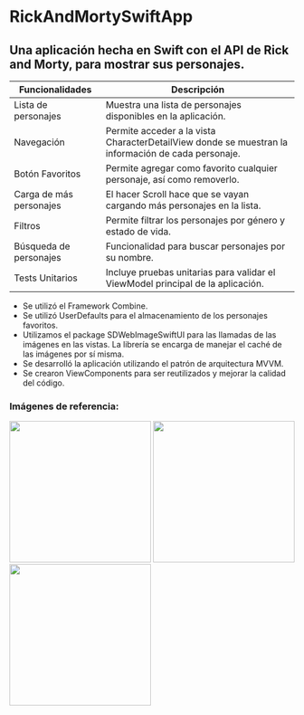 # RickAndMortySwiftApp

## Una aplicación hecha en Swift con el API de Rick and Morty, para mostrar sus personajes.

| Funcionalidades          | Descripción                                                            |
|------------------------|------------------------------------------------------------------------|
| Lista de personajes     | Muestra una lista de personajes disponibles en la aplicación.           |
| Navegación             | Permite acceder a la vista CharacterDetailView donde se muestran la información de cada personaje. |
| Botón Favoritos            | Permite agregar como favorito cualquier personaje, así como removerlo. |
| Carga de más personajes | El hacer Scroll hace que se vayan cargando más personajes en la lista.   |
| Filtros                | Permite filtrar los personajes por género y estado de vida.             |
| Búsqueda de personajes | Funcionalidad para buscar personajes por su nombre.                     |
| Tests Unitarios        | Incluye pruebas unitarias para validar el ViewModel principal de la aplicación. |

- Se utilizó el Framework Combine.
- Se utilizó UserDefaults para el almacenamiento de los personajes favoritos.
- Utilizamos el package SDWebImageSwiftUI para las llamadas de las imágenes en las vistas. La librería se encarga de manejar el caché de las imágenes por sí misma.
- Se desarrolló la aplicación utilizando el patrón de arquitectura MVVM.
- Se crearon ViewComponents para ser reutilizados y mejorar la calidad del código.

### Imágenes de referencia:

<img src="https://github.com/moradtfc/RickAndMortySwiftApp/assets/15786157/0ed7a3e6-8f4e-42f0-b7ea-01ea8637eb0f" alt="" width="250px">
<img src="https://github.com/moradtfc/RickAndMortySwiftApp/assets/15786157/904d4fe2-ea3b-4018-b24c-d80541a35c9b" alt="" width="250px">
<img src="https://github.com/moradtfc/RickAndMortySwiftApp/assets/15786157/34ff26b4-d17c-4c77-91f9-74d9e2e6a32a" alt="" width="250px">

